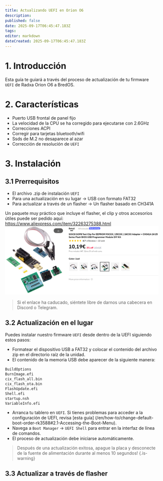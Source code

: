```yaml
---
title: Actualizando UEFI en Orion O6
description:
published: false
date: 2025-09-17T06:45:47.183Z
tags:
editor: markdown
dateCreated: 2025-09-17T06:45:47.183Z
---
```


# 1. Introducción

Esta guía te guiará a través del proceso de actualización de tu firmware `UEFI` de Radxa Orion O6 a BredOS.

# 2. Características

- Puerto USB frontal de panel fijo
- La velocidad de la CPU se ha corregido para ejecutarse con 2.6GHz
- Correcciones ACPI
- Corregir para tarjetas bluetooth/wifi
- Ssds de M.2 no desaparece al azar
- Corrección de resolución de `UEFI`

# 3. Instalación

## 3.1 Prerrequisitos

- El archivo .zip de instalación `UEFI`
- Para una actualización en su lugar -> USB con formato FAT32
- Para actualizar a través de un flasher -> Un flasher basado en CH341A

Un paquete muy práctico que incluye el flasher, el clip y otros accesorios útiles puede ser pedido aquí:
https://www.aliexpress.com/item/32263275388.html
![spi-flasher.png](/wiki-itx3588j-pics/spi-flasher.png)

> Si el enlace ha caducado, siéntete libre de darnos una cabecera en Discord o Telegram.

## 3.2 Actualización en el lugar

Puedes instalar nuestro firmware `UEFI` desde dentro de la UEFI siguiendo estos pasos:

- Formatear el dispositivo USB a FAT32 y colocar el contenido del archivo zip en el directorio raíz de la unidad.
- El contenido de la memoria USB debe aparecer de la siguiente manera:

```
BuildOptions  
BurnImage.efi  
cix_flash_all.bin  
cix_flash_ota.bin  
FlashUpdate.efi  
Shell.efi  
startup.nsh  
VariableInfo.efi
```

- Arranca tu tablero en `UEFI`. Si tienes problemas para acceder a la configuración de UEFI, revisa [esta guía] (/en/how-to/change-default-boot-order-rk3588#2.1-Accessing-the-Boot-Menu).
- Navega a `Boot Manager` -> `UEFI Shell` para entrar en la interfaz de línea de comandos.
- El proceso de actualización debe iniciarse automáticamente.

> Después de una actualización exitosa, apague la placa y desconecte de la fuente de alimentación durante al menos 10 segundos!
> {.is-warning}

## 3.3 Actualizar a través de flasher
